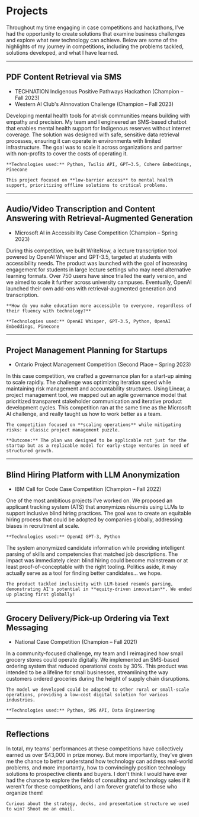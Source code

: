 # Projects

Throughout my time engaging in case competitions and hackathons, I’ve had the opportunity to create solutions that examine business challenges and explore what new technology can achieve. Below are some of the highlights of my journey in competitions, including the problems tackled, solutions developed, and what I have learned.

---

## PDF Content Retrieval via SMS

- TECHNATION Indigenous Positive Pathways Hackathon (Champion – Fall 2023)
- Western AI Club's AInnovation Challenge (Champion – Fall 2023)

Developing mental health tools for at-risk communities means building with empathy and precision. My team and I engineered an SMS-based chatbot that enables mental health support for Indigenous reserves without internet coverage. The solution was designed with safe, sensitive data retrieval processes, ensuring it can operate in environments with limited infrastructure. The goal was to scale it across organizations and partner with non-profits to cover the costs of operating it.

```{margin}
**Technologies used:** Python, Twilio API, GPT–3.5, Cohere Embeddings, Pinecone
```

```{note}
This project focused on **low-barrier access** to mental health support, prioritizing offline solutions to critical problems.
```

---

## Audio/Video Transcription and Content Answering with Retrieval-Augmented Generation

- Microsoft AI in Accessibility Case Competition (Champion – Spring 2023)

During this competition, we built WriteNow, a lecture transcription tool powered by OpenAI Whisper and GPT-3.5, targeted at students with accessibility needs. The product was launched with the goal of increasing engagement for students in large lecture settings who may need alternative learning formats. Over 750 users have since trialled the early version, and we aimed to scale it further across university campuses. Eventually, OpenAI launched their own add-ons with retrieval-augmented generation and transcription.

```{admonition} Key Challenge
**How do you make education more accessible to everyone, regardless of their fluency with technology?**
```

```{margin}
**Technologies used:** OpenAI Whisper, GPT-3.5, Python, OpenAI Embeddings, Pinecone
```

---

## Project Management Planning for Startups

- Ontario Project Management Competition (Second Place – Spring 2023)

In this case competition, we crafted a governance plan for a start-up aiming to scale rapidly. The challenge was optimizing iteration speed while maintaining risk management and accountability structures. Using Linear, a project management tool, we mapped out an agile governance model that prioritized transparent stakeholder communication and iterative product development cycles. This competition ran at the same time as the Microsoft AI challenge, and really taught us how to work better as a team.

```{note}
The competition focused on **scaling operations** while mitigating risks: a classic project management puzzle.
```

```{tip}
**Outcome:** The plan was designed to be applicable not just for the startup but as a replicable model for early-stage ventures in need of structured growth.
```

---

## Blind Hiring Platform with LLM Anonymization

- IBM Call for Code Case Competition (Champion – Fall 2022)

One of the most ambitious projects I’ve worked on. We proposed an applicant tracking system (ATS) that anonymizes résumés using LLMs to support inclusive blind hiring practices. The goal was to create an equitable hiring process that could be adopted by companies globally, addressing biases in recruitment at scale.

```{margin}
**Technologies used:** OpenAI GPT-3, Python
```

The system anonymized candidate information while providing intelligent parsing of skills and competencies that matched job descriptions. The impact was immediately clear: blind hiring could become mainstream or at least proof-of-conceptable with the right tooling. Politics aside, it may actually serve as a tool for finding better candidates... we hope.

```{note}
The product tackled inclusivity with LLM-based resumés parsing, demonstrating AI's potential in **equity-driven innovation**. We ended up placing first globally!
```

---

## Grocery Delivery/Pick-up Ordering via Text Messaging

- National Case Competition (Champion – Fall 2021)

In a community-focused challenge, my team and I reimagined how small grocery stores could operate digitally. We implemented an SMS-based ordering system that reduced operational costs by 30%. This product was intended to be a lifeline for small businesses, streamlining the way customers ordered groceries during the height of supply chain disruptions.

```{admonition} **Scalability**
The model we developed could be adapted to other rural or small-scale operations, providing a low-cost digital solution for various industries.
```

```{margin}
**Technologies used:** Python, SMS API, Data Engineering
```

---

## Reflections

In total, my teams' performances at these competitions have collectively earned us over $43,000 in prize money. But more importantly, they've given me the chance to better understand how technology can address real-world problems, and more importantly, how to convincingly position technology solutions to prospective clients and buyers. I don't think I would have ever had the chance to explore the fields of consulting and technology sales if it weren't for these competitions, and I am forever grateful to those who organize them!

```{tip}
Curious about the strategy, decks, and presentation structure we used to win? Shoot me an email.
```
